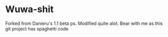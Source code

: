 # Wuwa-shit
Forked from Danieru's 1.1 beta ps. Modified quite alot. Bear with me as this git project has spaghetti code
